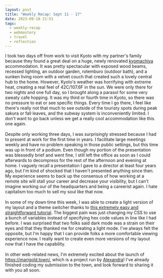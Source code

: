 ```yaml
---
layout: post
title: "Weekly Recap: Sept 11 - 17"
date: 2023-09-18 21:51
tags:
  - weekly-recap
  - webmastery
  - travel
  - reflection
---
```

I took two days off from work to visit Kyoto with my partner's family because they found a great deal on a huge, newly renovated <a target="_blank" href="https://mykyotomachiya.com/kyomachiya/">kyomachiya</a> accommodation.<!--excerpt-->  It was pretty spectacular with exposed wood beams, recessed lighting, an outdoor garden, rotemburo (outdoor bath), and a sunken living room with a velvet couch that created such a lovely central hub to the home. However, Kyoto's weather was horrifying with extreme heat, creating a real feel of 42C/107.6F in the sun. We were only there for two nights and one full day, so I brought along a parasol for some very sweaty cafe hopping. It was my third or fourth time in Kyoto, so there was no pressure to eat or see specific things. Every time I go there, I feel like there's really not that much to see outside of the touristy spots during peak sakura or fall leaves, and the subway system is inconveniently limited. I don't want to go back unless we get a really cool accommodation like this one again.
<br>
<br>
Despite only working three days, I was surprisingly stressed because I had to present at work for the first time in years. I facilitate large meetings weekly and have no problem speaking in those public settings, but this time was up in front of a podium. Even though my portion of the presentation was blessedly brief and went fine, I still left the office as soon as I could afterwards to decompress for the rest of the afternoon and evening at home. I vaguely recall a presentation I gave to a director at least four years ago, but I'm kind of shocked that I haven't presented anything since then. My experience seems to back up the consensus of how working at a remote site will stall your career and decrease your visibility, but I can't imagine working our of the headquarters and being a careerist again. I hate capitalism too much to sell my soul like that now. <br>
<br>
In some of my down time this week, I was able to create a light version of my layout and a theme switcher thanks to <a target="_blank" href="https://derekkedziora.com/blog/dark-mode-revisited">this extremely easy and straightforward tutorial</a>. The biggest pain was just changing my CSS to use a bunch of variables instead of specifying hex code values in line like I had before. I was surprised that two folks said dark mode was a strain on their eyes and that they thanked me for creating a light mode. I've always felt the opposite, but I'm happy that I can provide folks a more comfortable viewing experience now. I really want to create even more versions of my layout now that I have the capability. <br>
<br>
In other web-related news, I'm extremely excited about the launch of https://marigold.town/, which is a project run by <a target="_blank" href="https://xandra.cc/">Alexandra</a>! I've already finished coding my submission to the town, and look forward to sharing it with you all soon.